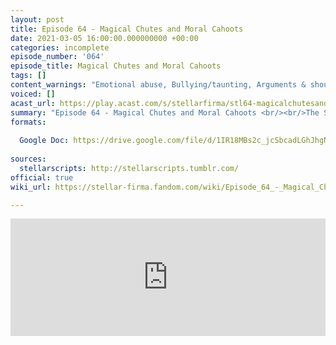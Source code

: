 ```yaml
---
layout: post
title: Episode 64 - Magical Chutes and Moral Cahoots
date: 2021-03-05 16:00:00.000000000 +00:00
categories: incomplete
episode_number: '064'
episode_title: Magical Chutes and Moral Cahoots
tags: []
content_warnings: "Emotional abuse, Bullying/taunting, Arguments & shouting, Hive mind, Existential crisis & depression, Discrimination & prejudice, Discussions of: mass murder, cults, death, food, Mentions of: innuendo, weapons, threats, blood, explosions, alcohol & alcoholism, emetophobia, SFX: Screaming, squelching"
voiced: []
acast_url: https://play.acast.com/s/stellarfirma/stl64-magicalchutesandmoralcahoots
summary: "Episode 64 - Magical Chutes and Moral Cahoots <br/><br/>The Supreme Blagwith is finding that The Supreme Blagwith’s worshipper-employees are not dying fast enough due to concerns of “not wanting to be dead” and The Supreme Blagwith would like advice on how to make The Supreme Blagwith’s worshipper-employees die more efficiently. <br/><br/>Management Consultants’ advice: A big grinder, tenants following the tenets of tennis, fright market activity ***FUTHER REPORT REDACTED BY LINE MANAGER HARTRO PILTZ***"
formats:
  
  Google Doc: https://drive.google.com/file/d/1IR18MBs2c_jcSbcadLGhJhgNe3Jv30yH/view
  
sources:
  stellarscripts: http://stellarscripts.tumblr.com/
official: true
wiki_url: https://stellar-firma.fandom.com/wiki/Episode_64_-_Magical_Chutes_and_Moral_Cahoots

---
```


<iframe title="Embed Player" width="100%" height="188px" src="https://embed.acast.com/9b621e90-6416-4c18-8fa7-f032c46c6f74/4ef3efc0-cc05-4729-a778-89abee724488" scrolling="no" frameBorder="0" style="border:none;overflow:hidden;"></iframe>
